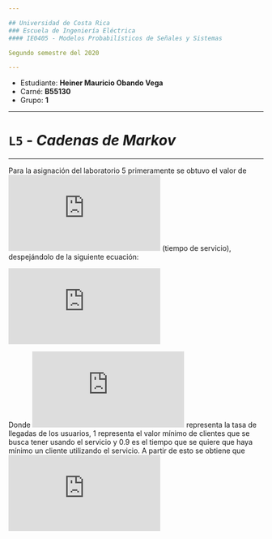```yaml
---

## Universidad de Costa Rica
### Escuela de Ingeniería Eléctrica
#### IE0405 - Modelos Probabilísticos de Señales y Sistemas

Segundo semestre del 2020

---
```


* Estudiante: **Heiner Mauricio Obando Vega**
* Carné: **B55130**
* Grupo: **1**

---

# `L5` - *Cadenas de Markov*
---

Para la asignación del laboratorio 5 primeramente se obtuvo el valor de ![](https://latex.codecogs.com/gif.latex?%5Cnu) (tiempo de servicio), despejándolo de la siguiente ecuación:

![](https://latex.codecogs.com/gif.latex?%5Crho%5E1%20%3D%20%5Cleft%20%28%20%5Cfrac%7B%5Clambda%20%7D%7B%5Cnu%20%7D%20%5Cright%20%29%5E1%20%5Cgeq%200.9)

Donde ![](https://latex.codecogs.com/gif.latex?%5Clambda) representa la tasa de llegadas de los usuarios, 1 representa el valor mínimo de clientes que se busca tener usando el servicio y 0.9 es el tiempo que se quiere que haya mínimo un cliente utilizando el servicio. A partir de esto se obtiene que ![](https://latex.codecogs.com/gif.latex?%5Cnu%20%5Cleq%202.22)



